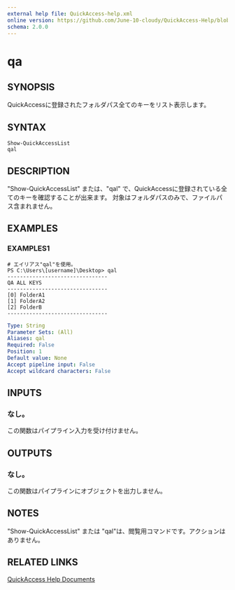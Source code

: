 ```yaml
---
external help file: QuickAccess-help.xml
online version: https://github.com/June-10-cloudy/QuickAccess-Help/blob/main/en-US/QuickAccess-help.xml
schema: 2.0.0
---
```

# qa
## SYNOPSIS
QuickAccessに登録されたフォルダパス全てのキーをリスト表示します。
## SYNTAX
```
Show-QuickAccessList
qal
```
## DESCRIPTION
"Show-QuickAccessList" または、"qal" で、QuickAccessに登録されている全てのキーを確認することが出来ます。
対象はフォルダパスのみで、ファイルパス含まれません。
## EXAMPLES
### EXAMPLES1
```
# エイリアス"qal"を使用。
PS C:\Users\[username]\Desktop> qal
--------------------------------
QA ALL KEYS
--------------------------------
[0] FolderA1
[1] FolderA2
[2] FolderB
--------------------------------
```
```yaml
Type: String
Parameter Sets: (All)
Aliases: qal
Required: False
Position: 1
Default value: None
Accept pipeline input: False
Accept wildcard characters: False
```
## INPUTS
### なし。
この関数はパイプライン入力を受け付けません。
## OUTPUTS
### なし。
この関数はパイプラインにオブジェクトを出力しません。
## NOTES
"Show-QuickAccessList" または "qal"は、閲覧用コマンドです。アクションはありません。
## RELATED LINKS
[QuickAccess Help Documents](https://github.com/June-10-cloudy/QuickAccess-Help)
